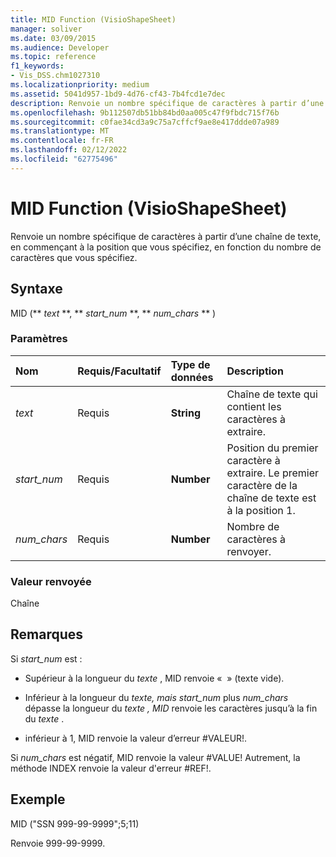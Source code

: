 ```yaml
---
title: MID Function (VisioShapeSheet)
manager: soliver
ms.date: 03/09/2015
ms.audience: Developer
ms.topic: reference
f1_keywords:
- Vis_DSS.chm1027310
ms.localizationpriority: medium
ms.assetid: 5041d957-1bd9-4d76-cf43-7b4fcd1e7dec
description: Renvoie un nombre spécifique de caractères à partir d’une chaîne de texte, en commençant à la position que vous spécifiez, en fonction du nombre de caractères que vous spécifiez.
ms.openlocfilehash: 9b112507db51bb84bd0aa005c47f9fbdc715f76b
ms.sourcegitcommit: c0fae34cd3a9c75a7cffcf9ae8e417ddde07a989
ms.translationtype: MT
ms.contentlocale: fr-FR
ms.lasthandoff: 02/12/2022
ms.locfileid: "62775496"
---
```

# <a name="mid-function-visioshapesheet"></a>MID Function (VisioShapeSheet)

Renvoie un nombre spécifique de caractères à partir d’une chaîne de texte, en commençant à la position que vous spécifiez, en fonction du nombre de caractères que vous spécifiez.
  
## <a name="syntax"></a>Syntaxe

MID (** *text* **, ** *start_num* **, ** *num_chars* ** ) 
  
### <a name="parameters"></a>Paramètres

|**Nom**|**Requis/Facultatif**|**Type de données**|**Description**|
|:-----|:-----|:-----|:-----|
| _text_ <br/> |Requis  <br/> |**String** <br/> |Chaîne de texte qui contient les caractères à extraire. |
| _start_num_ <br/> |Requis  <br/> |**Number** <br/> |Position du premier caractère à extraire. Le premier caractère de la chaîne de texte est à la position 1. |
| _num_chars_ <br/> |Requis  <br/> |**Number** <br/> |Nombre de caractères à renvoyer. |
   
### <a name="return-value"></a>Valeur renvoyée

Chaîne
  
## <a name="remarks"></a>Remarques

Si  *start_num*  est : 
  
- Supérieur à la longueur du  *texte*  , MID renvoie «  » (texte vide). 
    
- Inférieur à la longueur du  *texte, mais*  *start_num*  plus  *num_chars*  dépasse la longueur du  *texte , MID*  renvoie les caractères jusqu’à la fin du  *texte*  . 
    
- inférieur à 1, MID renvoie la valeur d’erreur #VALEUR!. 
    
Si  *num_chars*  est négatif, MID renvoie la valeur #VALUE! Autrement, la méthode INDEX renvoie la valeur d'erreur #REF!. 
  
## <a name="example"></a>Exemple

MID ("SSN 999-99-9999";5;11) 
  
Renvoie 999-99-9999. 
  

